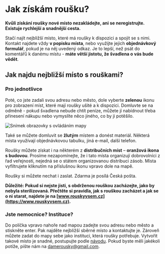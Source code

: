 # Jak získám roušku?
**Kvůli získání roušky nové místo nezakládejte, ani se neregistrujte. Existuje rychlejší a snadnější cesta.**

Stačí najít nejbližší místo, které má roušky k dispozici a spojit se s nimi. Kontakt najdete vždy **v popisku místa**, nebo využijte jejich **objednávkový formulář**, pokud je na něj uvedený odkaz. Je to lepší, než psát do komentářů k danému místu - **máte větší jistotu, že švadlena o vás bude vědět**.

## Jak najdu nejbližší místo s rouškami?

### Pro jednotlivce
Poté, co jste zadali svou adresu nebo město, dole vyberte **zelenou** ikonu pro zobrazení míst, které mají roušky ušité a k dispozici. Domluvte se na odměně - pokud švadlena nebude chtít peníze, můžete jí nabídnout třeba přinesení nákupu nebo vymyslíte něco jiného, co by ji potěšilo.

![Snímek obrazovky s ovládáním mapy](/obrazky/jak-ziskat.webp)

Také se můžete domluvit se **žlutým** místem a donést materiál. Některá místa využívají objednávkovou tabulku, jiná e-mail, další telefon.

Roušky můžete získat i na některém z **distribučních míst** – **oranžová ikona s budovou**. Prosíme nezapomínejte, že i tato místa organizují dobrovolníci z řad veřejnosti, nejedná se o státem organizovanou distribuci zásob.
Místa vyfiltrujete kliknutím na příslušnou ikonu vpravo dole na mapě.

Roušky si můžete nechat i zaslat. Zdarma je posílá Česká pošta.

**Důležité: Pokud si nejste jisti, s obdrženou rouškou zacházejte, jako by nebyla sterilizovaná. Přečtěte si pravidla, jak s rouškou zacházet a jak se o ni starat, najdete je na [www.rouskyvsem.cz](https://www.rouskyvsem.cz).**


### Jste nemocnice? Instituce?
Do políčka vpravo nahoře nad mapou zadejte svou adresu nebo město a stiskněte enter. Pak najděte nejbližší sběrné místo a kontaktujte je.
Zároveň můžete zadat do mapy sebe jako instituci, která roušky potřebuje. Vytvořit takové místo je snadné, postupujte podle [návodu](/vytvorit-misto).
Pokud byste měli jakékoli potíže, pište nám na damerousky@gmail.com.

